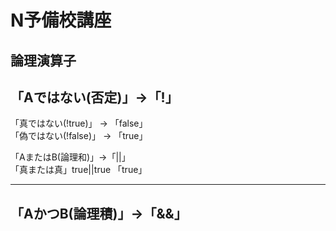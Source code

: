 # N予備校講座
論理演算子
--------------------------------
「Aではない(否定)」->「!」
----------  
「真ではない(!true)」 -> 「false」  
「偽ではない(!false)」 -> 「true」  

      
「AまたはB(論理和)」->「||」  
「真または真」true||true 「true」


----
「AかつB(論理積)」->「&&」  
----
  
